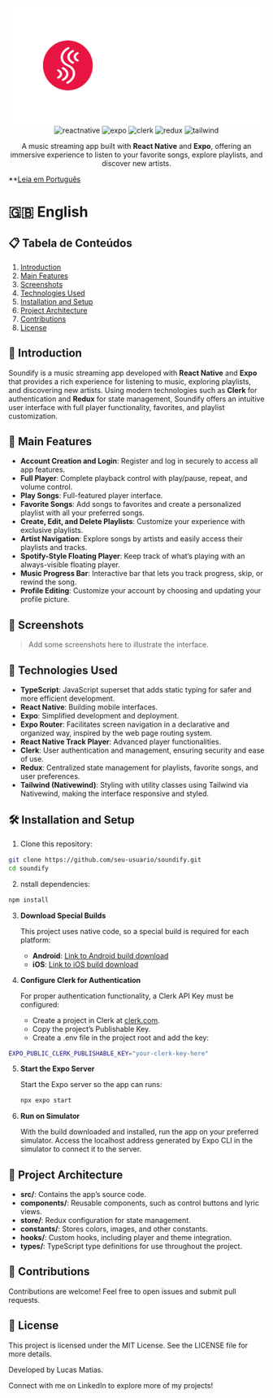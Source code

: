 
<div align="center">
  <br />
      <img src="./assets/gitimages/logo.png" alt="Tela inicial do Soundify" width="600">
  <br />

  <div>
    <img src="https://img.shields.io/badge/-React_Native-black?style=for-the-badge&logoColor=white&logo=react&color=61DAFB" alt="reactnative" />
    <img src="https://img.shields.io/badge/-Expo-black?style=for-the-badge&logoColor=white&logo=expo&color=000020" alt="expo" />
    <img src="https://img.shields.io/badge/-Clerk-black?style=for-the-badge&logoColor=white&logo=clerk&color=gray" alt="clerk" />
    <img src="https://img.shields.io/badge/-Redux-black?style=for-the-badge&logoColor=white&logo=redux&color=764ABC" alt="redux" />
    <img src="https://img.shields.io/badge/-TailwindCSS-black?style=for-the-badge&logoColor=white&logo=tailwind-css&color=38B2AC" alt="tailwind" />
  </div>

  <p align="center">
    A music streaming app built with <strong>React Native</strong> and <strong>Expo</strong>, offering an immersive experience to listen to your favorite songs, explore playlists, and discover new artists.
  </p>
</div>

**[Leia em Português](./README_pt.md)

<a name="en"><h1>🇬🇧 English</h1></a>

## 📋 Tabela de Conteúdos

1. [Introduction](#introduction)
2. [Main Features](#main-features)
3. [Screenshots](#screenshots)
4. [Technologies Used](#technologies-used)
5. [Installation and Setup](#installation-and-setup)
6. [Project Architecture](#project-architecture)
7. [Contributions](#contributions)
8. [License](#license)

## 🚀 <a name="introduction">Introduction</a>

Soundify is a music streaming app developed with **React Native** and **Expo** that provides a rich experience for listening to music, exploring playlists, and discovering new artists. Using modern technologies such as **Clerk** for authentication and **Redux** for state management, Soundify offers an intuitive user interface with full player functionality, favorites, and playlist customization.

## 🎯 <a name="main-features">Main Features</a>

- **Account Creation and Login**: Register and log in securely to access all app features.
- **Full Player**: Complete playback control with play/pause, repeat, and volume control.
- **Play Songs**: Full-featured player interface.
- **Favorite Songs**: Add songs to favorites and create a personalized playlist with all your preferred songs.
- **Create, Edit, and Delete Playlists**: Customize your experience with exclusive playlists.
- **Artist Navigation**: Explore songs by artists and easily access their playlists and tracks.
- **Spotify-Style Floating Player**: Keep track of what’s playing with an always-visible floating player.
- **Music Progress Bar**: Interactive bar that lets you track progress, skip, or rewind the song.
- **Profile Editing**: Customize your account by choosing and updating your profile picture.

## 📸 <a name="screenshots">Screenshots</a>

> Add some screenshots here to illustrate the interface.

## 🚀 <a name="technologies-used">Technologies Used</a>

- **TypeScript**: JavaScript superset that adds static typing for safer and more efficient development.
- **React Native**: Building mobile interfaces.
- **Expo**: Simplified development and deployment.
- **Expo Router**: Facilitates screen navigation in a declarative and organized way, inspired by the web page routing system.
- **React Native Track Player**: Advanced player functionalities.
- **Clerk**: User authentication and management, ensuring security and ease of use.
- **Redux**: Centralized state management for playlists, favorite songs, and user preferences.
- **Tailwind (Nativewind)**: Styling with utility classes using Tailwind via Nativewind, making the interface responsive and styled.

## 🛠 <a name="installation-and-setup">Installation and Setup</a>

1. Clone this repository:
```bash
git clone https://github.com/seu-usuario/soundify.git
cd soundify
```

2. nstall dependencies:
```bash
npm install
```

3. **Download Special Builds**

   This project uses native code, so a special build is required for each platform:

   - **Android**: [Link to Android build download](https://expo.dev/accounts/darkincorporation/projects/soundify/builds/90f2a93c-1306-4566-8ffa-74b9a9e96664)
   - **iOS**: [Link to iOS build download](https://expo.dev/accounts/darkincorporation/projects/soundify/builds/58cf1c5a-ee28-4360-b7dd-a7696cfb91a6)

4. **Configure Clerk for Authentication**

   For proper authentication functionality, a Clerk API Key must be configured:

   - Create a project in Clerk at [clerk.com](https://clerk.com).
   - Copy the project’s Publishable Key.
   - Create a .env file in the project root and add the key:

  ```bash
  EXPO_PUBLIC_CLERK_PUBLISHABLE_KEY="your-clerk-key-here"
  ```

5. **Start the Expo Server**

   Start the Expo server so the app can runs:

   ```bash
   npx expo start
   ```

6. **Run on Simulator**

   With the build downloaded and installed, run the app on your preferred simulator. Access the localhost address generated by Expo CLI in the simulator to connect it to the server.

## 📂 <a name="project-architecture">Project Architecture</a>

- **src/**: Contains the app’s source code.
- **components/**: Reusable components, such as control buttons and lyric views.
- **store/**: Redux configuration for state management.
- **constants/**: Stores colors, images, and other constants.
- **hooks/**: Custom hooks, including player and theme integration.
- **types/**: TypeScript type definitions for use throughout the project.

## 🤝 <a name="contributions">Contributions</a>

Contributions are welcome! Feel free to open issues and submit pull requests.

## 📄 <a name="license">License</a>

This project is licensed under the MIT License. See the LICENSE file for more details.

Developed by Lucas Matias.

Connect with me on LinkedIn to explore more of my projects!